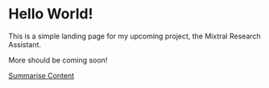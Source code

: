 # Hello World!

This is a simple landing page for my upcoming project, the Mixtral Research Assistant.

More should be coming soon!

[Summarise Content](/summarise)
